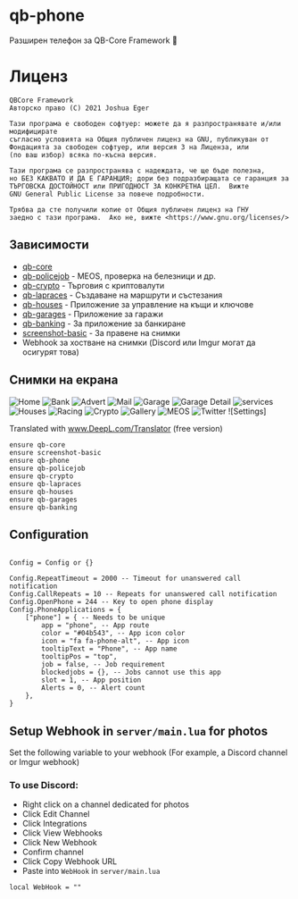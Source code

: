# qb-phone
Разширен телефон за QB-Core Framework :iphone:

# Лиценз

    QBCore Framework
    Авторско право (C) 2021 Joshua Eger

    Тази програма е свободен софтуер: можете да я разпространявате и/или модифицирате
    съгласно условията на Общия публичен лиценз на GNU, публикуван от
    Фондацията за свободен софтуер, или версия 3 на Лиценза, или
    (по ваш избор) всяка по-късна версия.

    Тази програма се разпространява с надеждата, че ще бъде полезна,
    но БЕЗ КАКВАТО И ДА Е ГАРАНЦИЯ; дори без подразбиращата се гаранция за
    ТЪРГОВСКА ДОСТОЙНОСТ или ПРИГОДНОСТ ЗА КОНКРЕТНА ЦЕЛ.  Вижте
    GNU General Public License за повече подробности.

    Трябва да сте получили копие от Общия публичен лиценз на ГНУ
    заедно с тази програма.  Ако не, вижте <https://www.gnu.org/licenses/>

## Зависимости
- [qb-core](https://github.com/qbcore-framework/qb-core)
- [qb-policejob](https://github.com/qbcore-framework/qb-policejob) - MEOS, проверка на белезници и др. 
- [qb-crypto](https://github.com/qbcore-framework/qb-crypto) - Търговия с криптовалути 
- [qb-lapraces](https://github.com/qbcore-framework/qb-lapraces) - Създаване на маршрути и състезания 
- [qb-houses](https://github.com/qbcore-framework/qb-houses) - Приложение за управление на къщи и ключове
- [qb-garages](https://github.com/qbcore-framework/qb-garages) - Приложение за гаражи
- [qb-banking](https://github.com/qbcore-framework/qb-banking) - За приложение за банкиране
- [screenshot-basic](https://github.com/citizenfx/screenshot-basic) - За правене на снимки
- Webhook за хостване на снимки (Discord или Imgur могат да осигурят това)


## Снимки на екрана
![Home](https://cdn.discordapp.com/attachments/921675245360922625/921675439783673897/home.jpg)
![Bank](https://cdn.discordapp.com/attachments/921675245360922625/921675441142644756/bank.jpg)
![Advert](https://cdn.discordapp.com/attachments/921675245360922625/921675440878415872/advert.jpg)
![Mail](https://cdn.discordapp.com/attachments/921675245360922625/921675440278614068/mail.jpg)
![Garage](https://cdn.discordapp.com/attachments/921675245360922625/921675439590760528/garage.jpg)
![Garage Detail](https://cdn.discordapp.com/attachments/921675245360922625/921675441591422986/garage_in.jpg)
![services](https://cdn.discordapp.com/attachments/921675245360922625/921675458670641152/services.jpg)
![Houses](https://cdn.discordapp.com/attachments/921675245360922625/921675440005988362/house.jpg)
![Racing](https://cdn.discordapp.com/attachments/921675245360922625/921675458423173140/race.jpg)
![Crypto](https://cdn.discordapp.com/attachments/921675245360922625/921675457718517820/qbit.jpg)
![Gallery](https://cdn.discordapp.com/attachments/921675245360922625/921675441381736448/gallery.jpg)
![MEOS](https://cdn.discordapp.com/attachments/921675245360922625/921675440488341534/meos.jpg)
![Twitter](https://cdn.discordapp.com/attachments/921675245360922625/921675459270438922/twitter.jpg)
![Settings]

Translated with www.DeepL.com/Translator (free version)
```
ensure qb-core
ensure screenshot-basic
ensure qb-phone
ensure qb-policejob
ensure qb-crypto
ensure qb-lapraces
ensure qb-houses
ensure qb-garages
ensure qb-banking
```

## Configuration
```

Config = Config or {}

Config.RepeatTimeout = 2000 -- Timeout for unanswered call notification
Config.CallRepeats = 10 -- Repeats for unanswered call notification
Config.OpenPhone = 244 -- Key to open phone display
Config.PhoneApplications = {
    ["phone"] = { -- Needs to be unique
        app = "phone", -- App route
        color = "#04b543", -- App icon color
        icon = "fa fa-phone-alt", -- App icon
        tooltipText = "Phone", -- App name
        tooltipPos = "top",
        job = false, -- Job requirement
        blockedjobs = {}, -- Jobs cannot use this app
        slot = 1, -- App position
        Alerts = 0, -- Alert count
    },
}
```
## Setup Webhook in `server/main.lua` for photos
Set the following variable to your webhook (For example, a Discord channel or Imgur webhook)
### To use Discord:
- Right click on a channel dedicated for photos
- Click Edit Channel
- Click Integrations
- Click View Webhooks
- Click New Webhook
- Confirm channel
- Click Copy Webhook URL
- Paste into `WebHook` in `server/main.lua`
```
local WebHook = ""
```
